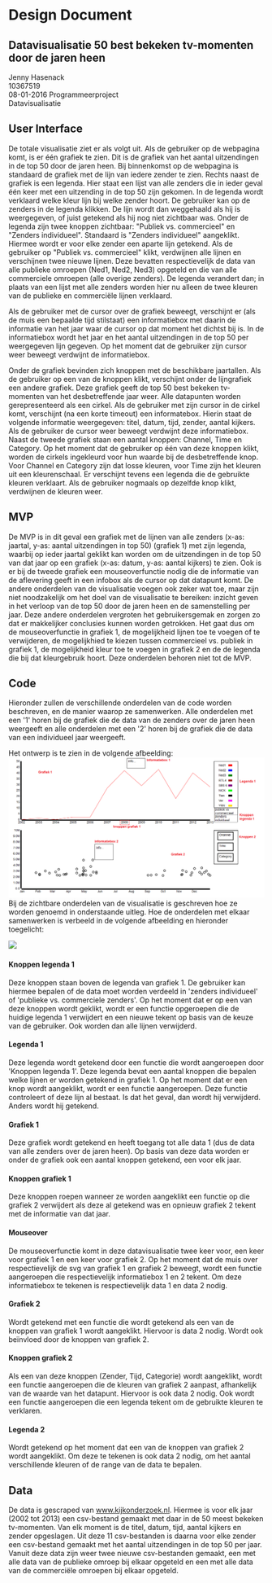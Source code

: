 # Design Document 
## Datavisualisatie 50 best bekeken tv-momenten door de jaren heen
Jenny Hasenack   
10367519    
08-01-2016
Programmeerproject   
Datavisualisatie   

## User Interface
De totale visualisatie ziet er als volgt uit. Als de gebruiker op de webpagina komt, is er één grafiek te zien. Dit is de grafiek van het aantal uitzendingen in de top 50 door de jaren heen. 
Bij binnenkomst op de webpagina is standaard de grafiek met de lijn van iedere zender te zien. Rechts naast de grafiek is een legenda. Hier staat een lijst van alle zenders die in ieder geval één keer met een uitzending in de top 50 zijn gekomen. In de legenda wordt verklaard welke kleur lijn bij welke zender hoort.
De gebruiker kan op de zenders in de legenda klikken. De lijn wordt dan weggehaald als hij is weergegeven, of juist getekend als hij nog niet zichtbaar was.
Onder de legenda zijn twee knoppen zichtbaar: "Publiek vs. commercieel" en "Zenders individueel". Standaard is "Zenders individueel" aangeklikt. Hiermee wordt er voor elke zender een aparte lijn getekend.
Als de gebruiker op "Publiek vs. commercieel" klikt, verdwijnen alle lijnen en verschijnen twee nieuwe lijnen. Deze bevatten respectievelijk de data van alle publieke omroepen (Ned1, Ned2, Ned3) opgeteld en die van alle commerciele omroepen (alle overige zenders). De legenda verandert dan; in plaats van een lijst met alle zenders worden hier nu alleen de twee kleuren van de publieke en commerciële lijnen verklaard.

Als de gebruiker met de cursor over de grafiek beweegt, verschijnt er (als de muis een bepaalde tijd stilstaat) een informatiebox met daarin de informatie van het jaar waar de cursor op dat moment het dichtst bij is. In de informatiebox wordt het jaar en het aantal uitzendingen in de top 50 per weergegeven lijn gegeven. Op het moment dat de gebruiker zijn cursor weer beweegt verdwijnt de informatiebox.

Onder de grafiek bevinden zich knoppen met de beschikbare jaartallen. Als de gebruiker op een van de knoppen klikt, verschijnt onder de lijngrafiek een andere grafiek. Deze grafiek geeft de top 50 best bekeken tv-momenten van het desbetreffende jaar weer. Alle datapunten worden gerepresenteerd als een cirkel. Als de gebruiker met zijn cursor in de cirkel komt, verschijnt (na een korte timeout) een informatebox. 
Hierin staat de volgende informatie weergegeven: titel, datum, tijd, zender, aantal kijkers. Als de gebruiker de cursor weer beweegt verdwijnt deze informatiebox. 
Naast de tweede grafiek staan een aantal knoppen: Channel, Time en Category. Op het moment dat de gebruiker op één van deze knoppen klikt, worden de cirkels ingekleurd voor hun waarde bij de desbetreffende knop. Voor Channel en Category zijn dat losse kleuren, voor Time zijn het kleuren uit een kleurenschaal. Er verschijnt tevens een legenda die de gebruikte kleuren verklaart. Als de gebruiker nogmaals op dezelfde knop klikt, verdwijnen de kleuren weer.


## MVP
De MVP is in dit geval een grafiek met de lijnen van alle zenders (x-as: jaartal, y-as: aantal uitzendingen in top 50) (grafiek 1) met zijn legenda, waarbij op ieder jaartal geklikt kan worden om de uitzendingen in de top 50 van dat jaar op een grafiek (x-as: datum, y-as: aantal kijkers) te zien. Ook is er bij de tweede grafiek een mouseoverfunctie nodig die de informatie van de aflevering geeft in een infobox als de cursor op dat datapunt komt. 
De andere onderdelen van de visualisatie voegen ook zeker wat toe, maar zijn niet noodzakelijk om het doel van de visualisatie te bereiken: inzicht geven in het verloop van de top 50 door de jaren heen en de samenstelling per jaar. Deze andere onderdelen vergroten het gebruikersgemak en zorgen zo dat er makkelijker conclusies kunnen worden getrokken. Het gaat dus om de mouseoverfunctie in grafiek 1, de mogelijkheid lijnen toe te voegen of te verwijderen, de mogelijkhied te kiezen tussen commercieel vs. publiek in grafiek 1, de mogelijkheid kleur toe te voegen in grafiek 2 en de de legenda die bij dat kleurgebruik hoort. Deze onderdelen behoren niet tot de MVP.

## Code
Hieronder zullen de verschillende onderdelen van de code worden beschreven, en de manier waarop ze samenwerken. Alle onderdelen met een '1' horen bij de grafiek die de data van de zenders over de jaren heen weergeeft en alle onderdelen met een '2' horen bij de grafiek die de data van een individueel jaar weergeeft.

Het ontwerp is te zien in de volgende afbeelding:
![](Doc/ontwerp5.png)
Bij de zichtbare onderdelen van de visualisatie is geschreven hoe ze worden genoemd in onderstaande uitleg. Hoe de onderdelen met elkaar samenwerken is verbeeld in de volgende afbeelding en hieronder toegelicht:

![](Doc/ontwerp6.png)

#### Knoppen legenda 1
Deze knoppen staan boven de legenda van grafiek 1. De gebruiker kan hiermee bepalen of de data moet worden verdeeld in 'zenders individueel' of 'publieke vs. commerciele zenders'. Op het moment dat er op een van deze knoppen wordt geklikt, wordt er een functie opgeroepen die de huidige legenda 1 verwijdert en een nieuwe tekent op basis van de keuze van de gebruiker. Ook worden dan alle lijnen verwijderd.

#### Legenda 1
Deze legenda wordt getekend door een functie die wordt aangeroepen door 'Knoppen legenda 1'. Deze legenda bevat een aantal knoppen die bepalen welke lijnen er worden getekend in grafiek 1. Op het moment dat er een knop wordt aangeklikt, wordt er een functie aangeroepen. Deze functie controleert of deze lijn al bestaat. Is dat het geval, dan wordt hij verwijderd. Anders wordt hij getekend. 

#### Grafiek 1 
Deze grafiek wordt getekend en heeft toegang tot alle data 1 (dus de data van alle zenders over de jaren heen). Op basis van deze data worden er onder de grafiek ook een aantal knoppen getekend, een voor elk jaar.

#### Knoppen grafiek 1
Deze knoppen roepen wanneer ze worden aangeklikt een functie op die grafiek 2 verwijdert als deze al getekend was en opnieuw grafiek 2 tekent met de informatie van dat jaar. 

#### Mouseover
De mouseoverfunctie komt in deze datavisualisatie twee keer voor, een keer voor grafiek 1 en een keer voor grafiek 2. Op het moment dat de muis over respectievelijk de svg van grafiek 1 en grafiek 2 beweegt, wordt een functie aangeroepen die respectievelijk informatiebox 1 en 2 tekent. Om deze informatiebox te tekenen is respectievelijk data 1 en data 2 nodig. 

#### Grafiek 2 
Wordt getekend met een functie die wordt getekend als een van de knoppen van grafiek 1 wordt aangeklikt. Hiervoor is data 2 nodig. Wordt ook beïnvloed door de knoppen van grafiek 2.

#### Knoppen grafiek 2
Als een van deze knoppen (Zender, Tijd, Categorie) wordt aangeklikt, wordt een functie aangeroepen die de kleuren van grafiek 2 aanpast, afhankelijk van de waarde van het datapunt. Hiervoor is ook data 2 nodig. Ook wordt een functie aangeroepen die een legenda tekent om de gebruikte kleuren te verklaren. 

#### Legenda 2 
Wordt getekend op het moment dat een van de knoppen van grafiek 2 wordt aangeklikt. Om deze te tekenen is ook data 2 nodig, om het aantal verschillende kleuren of de range van de data te bepalen.

## Data
De data is gescraped van www.kijkonderzoek.nl. Hiermee is voor elk jaar (2002 tot 2013) een csv-bestand gemaakt met daar in de 50 meest bekeken tv-momenten. Van elk moment is de titel, datum, tijd, aantal kijkers en zender opgeslagen. Uit deze 11 csv-bestanden is daarna voor elke zender een csv-bestand gemaakt met het aantal uitzendingen in de top 50 per jaar. Vanuit deze data zijn weer twee nieuwe csv-bestanden gemaakt, een met alle data van de publieke omroep bij elkaar opgeteld en een met alle data van de commerciële omroepen bij elkaar opgeteld.
